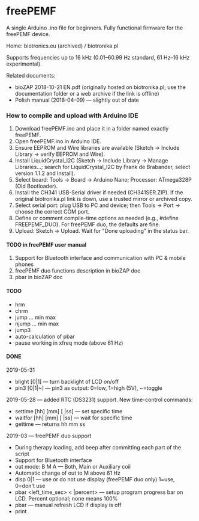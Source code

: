 # freePEMF
A single Arduino .ino file for beginners. Fully functional firmware for the freePEMF device.

Home: biotronics.eu (archived) / biotronika.pl

Supports frequencies up to 16 kHz (0.01–60.99 Hz standard, 61 Hz–16 kHz experimental).

Related documents:
- bioZAP 2018-10-21 EN.pdf (originally hosted on biotronika.pl; use the documentation folder or a web archive if the link is offline)
- Polish manual (2018-04-09) — slightly out of date

### How to compile and upload with Arduino IDE
1. Download freePEMF.ino and place it in a folder named exactly freePEMF.
2. Open freePEMF.ino in Arduino IDE.
3. Ensure EEPROM and Wire libraries are available (Sketch -> Include Library -> verify EEPROM and Wire).
4. Install LiquidCrystal_I2C (Sketch -> Include Library -> Manage Libraries...; search for LiquidCrystal_I2C by Frank de Brabander, select version 1.1.2 and Install).
5. Select board: Tools -> Board -> Arduino Nano; Processor: ATmega328P (Old Bootloader).
6. Install the CH341 USB-Serial driver if needed (CH341SER.ZIP). If the original biotronika.pl link is down, use a trusted mirror or archived copy.
7. Select serial port: plug USB to PC and device; then Tools -> Port -> choose the correct COM port.
8. Define or comment compile-time options as needed (e.g., #define FREEPEMF_DUO). For freePEMF duo, the defaults are fine.
9. Upload: Sketch -> Upload. Wait for "Done uploading" in the status bar.

#### TODO in freePEMF user manual
1. Support for Bluetooth interface and communication with PC & mobile phones
2. freePEMF duo functions description in bioZAP doc
3. pbar in bioZAP doc

#### TODO
* hrm
* chrm
* jump ... min max
* njump ... min max
* jump3
* auto-calculation of pbar
* pause working in xfreq mode (above 61 Hz)

#### DONE
2019-05-31
* blight [0|1] — turn backlight of LCD on/off
* pin3 [0|1|~] — pin3 as output: 0=low, 1=high (5V), ~=toggle

2019-05-28 — added RTC (DS3231) support. New time-control commands:
* settime [hh] [mm] [ |ss] — set specific time
* waitfor [hh] [mm] [ |ss] — wait for specific time
* gettime — returns hh mm ss

2019-03 — freePEMF duo support
* During therapy loading, add beep after committing each part of the script
* Support for Bluetooth interface
* out mode: B M A — Both, Main or Auxiliary coil
* Automatic change of out to M above 61 Hz
* disp 0|1 — use or do not use display (freePEMF duo only) 1=use, 0=don't use
* pbar <left_time_sec> < |percent> — setup program progress bar on LCD. Percent optional; none means 100%
* pbar — manual refresh LCD if display is off
* print

